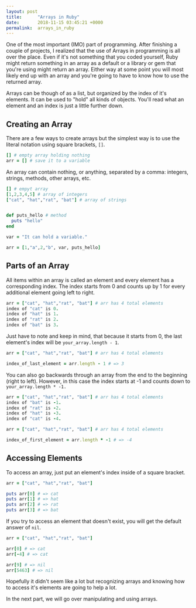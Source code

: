 ```yaml
---
layout: post
title:      "Arrays in Ruby"
date:       2018-11-15 03:45:21 +0000
permalink:  arrays_in_ruby
---
```




One of the most important (IMO) part of programming. After finishing a couple of projects, I realized that the use of Arrays in programming is all over the place. Even if it's not something that you coded yourself, Ruby might return something in an array as a default or a library or gem that you're using might return an array. Either way at some point you will most likely end up with an array and you're going to have to know how to use the returned array.

Arrays can be though of as a list, but organized by the index of it's elements. It can be used to "hold" all kinds of objects. You'll read what an element and an index is just a little further down.


## Creating an Array

There are a few ways to create arrays but the simplest way is to use the literal notation using square brackets, `[]`.

```Ruby
[] # empty array holding nothing
arr = [] # save it to a variable
```

An array can contain nothing, or anything, separated by a comma: integers, strings, methods, other arrays, etc.

```Ruby
[] # empyt array
[1,2,3,4,5] # array of integers
["cat", "hat","rat", "bat"] # array of strings


def puts_hello # method
  puts "hello"
end

var = "It can hold a variable."

arr = [1,"a",2,"b", var, puts_hello]
```

## Parts of an Array

All items within an array is called an element and every element has a corresponding index. The index starts from 0 and counts up by 1 for every additional element going left to right.

```Ruby
arr = ["cat", "hat","rat", "bat"] # arr has 4 total elements
index of "cat" is 0.
index of "hat" is 1.
index of "rat" is 2.
index of "bat" is 3.
```

Just have to note and keep in mind, that because it starts from 0, the last element's index will be `your_array.length - 1`.

```Ruby
arr = ["cat", "hat","rat", "bat"] # arr has 4 total elements

index_of_last_element = arr.length - 1 # => 3
```

You can also go backwards through an array from the end to the beginning (right to left). However, in this case the index starts at -1 and counts down to `your_array.length * -1.`

```Ruby
arr = ["cat", "hat","rat", "bat"] # arr has 4 total elements
index of "bat" is -1.
index of "rat" is -2.
index of "hat" is -3.
index of "cat" is -4.
```
```Ruby
arr = ["cat", "hat","rat", "bat"] # arr has 4 total elements

index_of_first_element = arr.length * -1 # => -4
```

## Accessing Elements

To access an array, just put an element's index inside of a square bracket.

```Ruby
arr = ["cat", "hat","rat", "bat"]

puts arr[0] # => cat
puts arr[1] # => hat
puts arr[2] # => rat
puts arr[3] # => bat
```

If you try to access an element that doesn't exist, you will get the default answer of `nil`.

```Ruby
arr = ["cat", "hat","rat", "bat"]

arr[0] # => cat
arr[-4] # => cat

arr[9] # => nil
arr[5463] # => nil
```

Hopefully it didn't seem like a lot but recognizing arrays and knowing how to access it's elements are going to help a lot.


In the next part, we will go over manipulating and using arrays.

